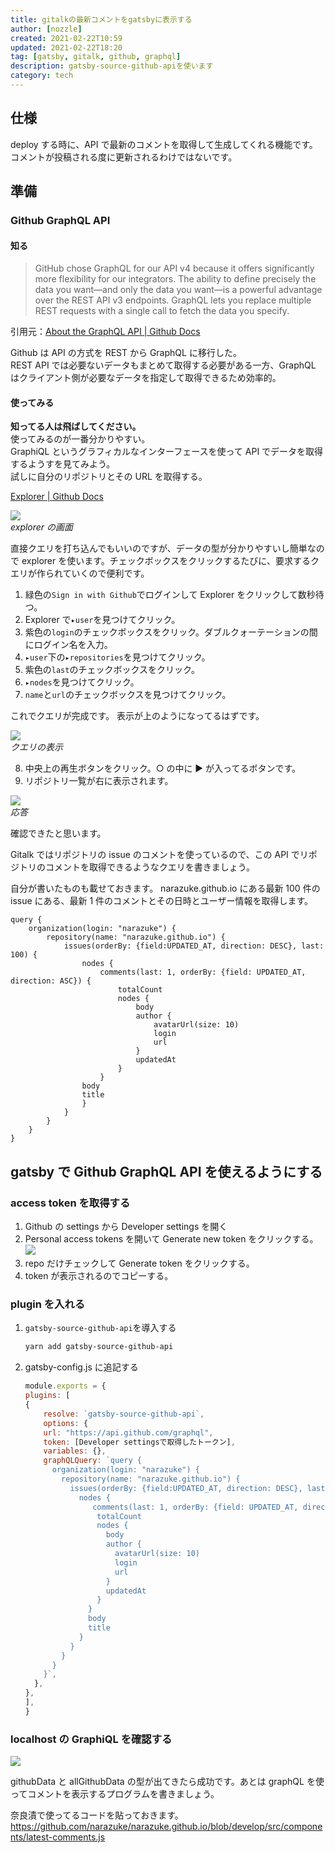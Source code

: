 ```yaml
---
title: gitalkの最新コメントをgatsbyに表示する
author: [nozzle]
created: 2021-02-22T10:59
updated: 2021-02-22T18:20
tag: [gatsby, gitalk, github, graphql]
description: gatsby-source-github-apiを使います
category: tech
---
```


## 仕様

deploy する時に、API で最新のコメントを取得して生成してくれる機能です。  
コメントが投稿される度に更新されるわけではないです。

## 準備

### Github GraphQL API

#### 知る

> GitHub chose GraphQL for our API v4 because it offers significantly more flexibility for our integrators. The ability to define precisely the data you want—and only the data you want—is a powerful advantage over the REST API v3 endpoints. GraphQL lets you replace multiple REST requests with a single call to fetch the data you specify.

引用元：[About the GraphQL API | Github Docs](https://docs.github.com/en/graphql/overview/about-the-graphql-api#overview)

Github は API の方式を REST から GraphQL に移行した。  
REST API では必要ないデータもまとめて取得する必要がある一方、GraphQL はクライアント側が必要なデータを指定して取得できるため効率的。

#### 使ってみる

**知ってる人は飛ばしてください。**  
使ってみるのが一番分かりやすい。  
GraphiQL というグラフィカルなインターフェースを使って API でデータを取得するようすを見てみよう。  
試しに自分のリポジトリとその URL を取得する。

[Explorer | Github Docs](https://docs.github.com/en/graphql/overview/explorer)

![](./gitalk-latest-display-01.jpg)  
_explorer の画面_

直接クエリを打ち込んでもいいのですが、データの型が分かりやすいし簡単なので explorer を使います。チェックボックスをクリックするたびに、要求するクエリが作られていくので便利です。

1. 緑色の`Sign in with Github`でログインして Explorer をクリックして数秒待つ。
2. Explorer で`▸user`を見つけてクリック。
3. 紫色の`login`のチェックボックスをクリック。ダブルクォーテーションの間にログイン名を入力。
4. `▸user`下の`▸repositories`を見つけてクリック。
5. 紫色の`last`のチェックボックスをクリック。
6. `▸nodes`を見つけてクリック。
7. `name`と`url`のチェックボックスを見つけてクリック。

これでクエリが完成です。
表示が上のようになってるはずです。

![](./gitalk-latest-display-02.jpg)  
_クエリの表示_

8. 中央上の再生ボタンをクリック。○ の中に ▶ が入ってるボタンです。
9. リポジトリ一覧が右に表示されます。

![](./gitalk-latest-display-03.jpg)  
_応答_

確認できたと思います。

Gitalk ではリポジトリの issue のコメントを使っているので、この API でリポジトリのコメントを取得できるようなクエリを書きましょう。

自分が書いたものも載せておきます。
narazuke.github.io にある最新 100 件の issue にある、最新 1 件のコメントとその日時とユーザー情報を取得します。

```query
query {
    organization(login: "narazuke") {
        repository(name: "narazuke.github.io") {
            issues(orderBy: {field:UPDATED_AT, direction: DESC}, last: 100) {
                nodes {
                    comments(last: 1, orderBy: {field: UPDATED_AT, direction: ASC}) {
                        totalCount
                        nodes {
                            body
                            author {
                                avatarUrl(size: 10)
                                login
                                url
                            }
                            updatedAt
                        }
                    }
                body
                title
                }
            }
        }
    }
}
```

## gatsby で Github GraphQL API を使えるようにする

### access token を取得する

1. Github の settings から Developer settings を開く
2. Personal access tokens を開いて Generate new token をクリックする。
   ![](./gitalk-latest-display-04.jpg)
3. repo だけチェックして Generate token をクリックする。
4. token が表示されるのでコピーする。

### plugin を入れる

1. `gatsby-source-github-api`を導入する
   ```bash
   yarn add gatsby-source-github-api
   ```
2. gatsby-config.js に追記する

   ```js:title=gatsby-config.js
   module.exports = {
   plugins: [
   {
       resolve: `gatsby-source-github-api`,
       options: {
       url: "https://api.github.com/graphql",
       token: [Developer settingsで取得したトークン],
       variables: {},
       graphQLQuery: `query {
         organization(login: "narazuke") {
           repository(name: "narazuke.github.io") {
             issues(orderBy: {field:UPDATED_AT, direction: DESC}, last: 100) {
               nodes {
                  comments(last: 1, orderBy: {field: UPDATED_AT, direction: ASC}) {
                   totalCount
                   nodes {
                     body
                     author {
                       avatarUrl(size: 10)
                       login
                       url
                     }
                     updatedAt
                   }
                 }
                 body
                 title
               }
             }
           }
         }
       }`,
     },
   },
   ],
   }
   ```

### localhost の GraphiQL を確認する

![](./gitalk-latest-display-06.jpg)

githubData と allGithubData の型が出てきたら成功です。あとは graphQL を使ってコメントを表示するプログラムを書きましょう。

奈良漬で使ってるコードを貼っておきます。  
https://github.com/narazuke/narazuke.github.io/blob/develop/src/components/latest-comments.js
